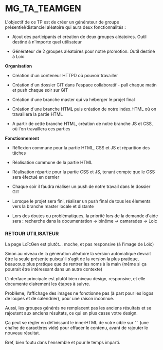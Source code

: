 # MG_TA_TEAMGEN

L'objectif de ce TP est de créer un générateur de groupe présentiel/distanciel aléatoire qui aura deux fonctionnalités :

- Ajout des participants et création de deux groupes aléatoires. Outil destiné à n'importe quel utilisateur

- Générateur de 2 groupes aléatoires pour notre promotion. Outil destiné à Loic

**Organisation**

- Création d'un conteneur HTTPD où pouvoir travailler

- Création d'un dossier GIT dans l'espace collaboratif - pull chaque matin et push chaque soir sur GIT 

- Création d'une branche master qui va héberger le projet final

- Création d'une branche HTML puis création de notre index.HTML où on travaillera la partie HTML

- A partir de cette branche HTML, création de notre branche JS et CSS, où l'on travaillera ces parties


**Fonctionnement**

- Réflexion commune pour la partie HTML, CSS et JS et réparition des tâches

- Réalisation commune de la partie HTML

- Réalisation répartie pour la partie CSS et JS, tenant compte que le CSS sera éfectué en dernier

- Chaque soir il faudra réaliser un push de notre travail dans le dossier GIT

- Lorsque le projet sera fini, réaliser un push final de tous les élements vers la branche master locale et distante

- Lors des doutes ou problématiques, la priorité lors de la demande d'aide sera : recherche dans la documentation -> binôme -> camarades -> Loic






### RETOUR UTILISATEUR

La page LoïcGen est plutôt... moche, et pas responsive (à l'image de Loïc)

Sinon au niveau de la génération aléatoire la version automatique devrait être la seule présente puisqu'il s'agit de la version la plus pratique, beaucoup plus pratique que de rentrer les noms à la main (même si ça pourrait être intéressant dans un autre contexte)

L'interface principale est plutôt bien niveau design, responsive, et elle documente clairement les étapes à suivre.

Problème, l'affichage des images ne fonctionne pas (à part pour les logos de loupes et de calendrier), pour une raison inconnue.

Aussi, les groupes générés ne remplacent pas les anciens résultats et se rajoutent aux anciens résultats, ce qui en plus casse votre design.

Ça peut se régler en définissant le innerHTML de votre cible sur ' ' (une chaîne de caractères vide) pour effacer le contenu, avant de rajouter le nouveau résultat.

Bref, bien foutu dans l'ensemble et pour le temps imparti.